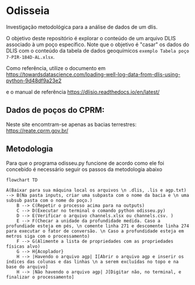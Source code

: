 # Odisseia
Investigação metodológica para a análise de dados de um dlis.

O objetivo deste repositório é explorar o conteúdo de um arquivo DLIS associado à um poço específico. Note que o objetivo é "casar" os dados do DLIS com o conteúdo da tabela de dados geoquímicos `exemplo Tabela poço 7-PIR-184D-AL.xlsx`.<br>

Como referência, utilize o documento em https://towardsdatascience.com/loading-well-log-data-from-dlis-using-python-9d48df9a23e2

e o manual de referência https://dlisio.readthedocs.io/en/latest/

## Dados de poços do CPRM:
Neste site encomtram-se apenas as bacias terrestres: https://reate.cprm.gov.br/


## Metodologia

Para que o programa odisseu.py funcione de acordo como ele foi concebido é necessário seguir os passos da metodologia abaixo

```mermaid
flowchart TD

A(Baixar para sua máquina local os arquivos \n .dlis, .lis e agp.txt) --> B(Na pasta inputs, criar uma subpasta com o nome da bacia e \n uma subsub pasta com o nome do poço.)
    B --> C(Repetir o processo acima para na outputs)
    C --> D(Executar no terminal o comando python odisseu.py)
    D --> E(Verificar o arquivo channels.xlsx ou channels.csv. ) 
    E --> F(Checar a unidade da profundidade medida. Caso a profundiade esteja em pés, \n comente linha 271 e descomente linha 274 para executar o fator de conversão. \n Caso a profundidade esteja em metros siga com o processamento)
    F --> G(Alimente a lista de propriedades com as propriedades físicas alvo)
    G --> H{Acoplador}
    H --> |Havendo o arquivo agp| I[Abrir o arquivo agp e inserir os índices das colunas e das linhas \n a serem excluídas no topo e na base do arquivo]   
    H --> |Não havendo o arquivo agp| J[Digitar não, no terminal, e finalizar o processamento]


```
